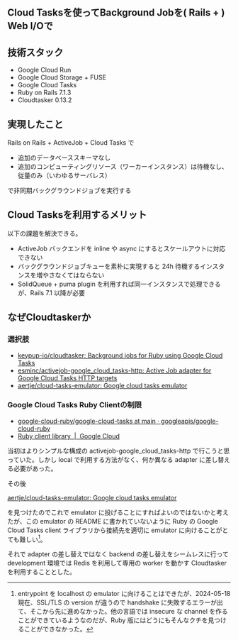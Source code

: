 ## Cloud Tasksを使ってBackground Jobを( Rails + ) Web I/Oで

## 技術スタック

 * Google Cloud Run
 * Google Cloud Storage + FUSE
 * Google Cloud Tasks
 * Ruby on Rails 7.1.3
 * Cloudtasker 0.13.2

## 実現したこと

Rails on Rails + ActiveJob + Cloud Tasks で

 * 追加のデータベーススキーマなし
 * 追加のコンピューティングリソース（ワーカーインスタンス）は待機なし、従量のみ（いわゆるサーバレス）

で非同期バックグラウンドジョブを実行する

## Cloud Tasksを利用するメリット

以下の課題を解決できる。

 * ActiveJob バックエンドを inline や async にするとスケールアウトに対応できない
 * バックグラウンドジョブキューを素朴に実現すると 24h 待機するインスタンスを増やさなくてはならない
 * SolidQueue + puma plugin を利用すれば同一インスタンスで処理できるが、Rails 7.1 以降が必要

## なぜCloudtaskerか

### 選択肢

 * [keypup\-io/cloudtasker: Background jobs for Ruby using Google Cloud Tasks](https://github.com/keypup-io/cloudtasker)
 * [esminc/activejob\-google\_cloud\_tasks\-http: Active Job adapter for Google Cloud Tasks HTTP targets](https://github.com/esminc/activejob-google_cloud_tasks-http)
 * [aertje/cloud\-tasks\-emulator: Google cloud tasks emulator](https://github.com/aertje/cloud-tasks-emulator)

### Google Cloud Tasks Ruby Clientの制限

 * [google\-cloud\-ruby/google\-cloud\-tasks at main · googleapis/google\-cloud\-ruby](https://github.com/googleapis/google-cloud-ruby/tree/main/google-cloud-tasks)
 * [Ruby client library  \|  Google Cloud](https://cloud.google.com/ruby/docs/reference/google-cloud-tasks-v2/latest)

当初はよりシンプルな構成の activejob-google_cloud_tasks-http で行こうと思っていた。しかし local で利用する方法がなく、何か異なる adapter に差し替える必要があった。

その後

[aertje/cloud\-tasks\-emulator: Google cloud tasks emulator](https://github.com/aertje/cloud-tasks-emulator)

を見つけたのでこれで emulator に投げることにすればよいのではないかと考えたが、この emulator の README に書かれていないように Ruby の Google Cloud Tasks client ライブラリから接続先を適切に emulator に向けることがとても難しい[^1]。

それで adapter の差し替えではなく backend の差し替えをシームレスに行って development 環境では Redis を利用して専用の worker を動かす Cloudtasker を利用することとした。

[^1]: entrypoint を localhost の emulator に向けることはできたが、2024-05-18 現在、SSL/TLS の version が違うので handshake に失敗するエラーが出て、そこから先に進めなかった。他の言語では insecure な channel を作ることができているようなのだが、Ruby 版にはどうにもそんなクチを見つけることができなかった。
